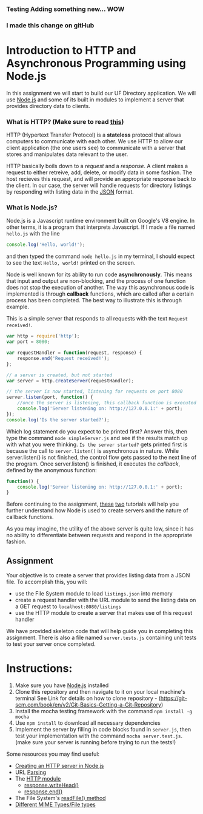 ### Testing Adding something new... WOW
### I made this change on gitHub

# Introduction to HTTP and Asynchronous Programming using Node.js

In this assignment we will start to build our UF Directory application. We will use [Node.js](https://en.wikipedia.org/wiki/Node.js) and some of its built in modules to implement a server that provides directory data to clients.

### What is HTTP? (Make sure to read [this](http://code.tutsplus.com/tutorials/http-the-protocol-every-web-developer-must-know-part-1--net-31177))

HTTP (Hypertext Transfer Protocol) is a **stateless** protocol that allows computers to communicate with each other. We use HTTP to allow our client application (the one users see) to communicate with a server that stores and manipulates data relevant to the user.

HTTP basically boils down to a _request_ and a _response_. A client makes a request to either retreive, add, delete, or modify data in some fashion. The host recieves this request, and will provide an appropriate response back to the client. In our case, the server will handle requests for directory listings by responding with listing data in the [JSON](http://stackoverflow.com/questions/383692/what-is-json-and-why-would-i-use-it) format.

### What is Node.js?

Node.js is a Javascript runtime environment built on Google's V8 engine. In other terms, it is a program that interprets Javascript. If I made a file named `hello.js` with the line

```javascript
console.log('Hello, world!');
```

and then typed the command `node hello.js` in my terminal, I should expect to see the text
`Hello, world!` printed on the screen.

Node is well known for its ability to run code **asynchronously**. This means that input and output are non-blocking, and the process of one function does not stop the execution of another. The way this asynchronous code is implemented is through **callback** functions, which are called after a certain process has been completed. The best way to illustrate this is through example.

This is a simple server that responds to all requests with the text `Request received!`.

```javascript
var http = require('http');
var port = 8080;

var requestHandler = function(request, response) {
	response.end('Request received!');
};

// a server is created, but not started
var server = http.createServer(requestHandler);

// the server is now started, listening for requests on port 8080
server.listen(port, function() {
	//once the server is listening, this callback function is executed
	console.log('Server listening on: http://127.0.0.1:' + port);
});
console.log('Is the server started?');
```

Which log statement do you expect to be printed first? Answer this, then type the command `node simpleServer.js` and see if the results match up with what you were thinking. `Is the server started?` gets printed first is because the call to `server.listen()` is asynchronous in nature. While server.listen() is not finished, the control flow gets passed to the next line of the program. Once server.listen() is finished, it executes the _callback_, defined by the anonymous function:

```javascript
function() {
    console.log('Server listening on: http://127.0.0.1:' + port);
}
```

Before continuing to the assignment, [these](http://www.theprojectspot.com/tutorial-post/Node-js-for-beginners-part-1-hello-world/2) [two](http://www.theprojectspot.com/tutorial-post/nodejs-for-beginners-callbacks/4) tutorials will help you further understand how Node is used to create servers and the nature of callback functions.

As you may imagine, the utility of the above server is quite low, since it has no ability to differentiate between requests and respond in the appropriate fashion.

## Assignment

Your objective is to create a server that provides listing data from a JSON file. To accomplish this, you will:

-   use the File System module to load `listings.json` into memory
-   create a request handler with the URL module to send the listing data on a GET request to `localhost:8080/listings`
-   use the HTTP module to create a server that makes use of this request handler

We have provided skeleton code that will help guide you in completing this assignment. There is also a file named `server.tests.js` containing unit tests to test your server once completed.

# Instructions:

1. Make sure you have [Node.js](https://nodejs.org/en/) installed
2. Clone this repository and then navigate to it on your local machine's terminal
   See Link for details on how to clone repository - (https://git-scm.com/book/en/v2/Git-Basics-Getting-a-Git-Repository)
3. Install the mocha testing framework with the command `npm install -g mocha`
4. Use `npm install` to download all necessary dependencies
5. Implement the server by filling in code blocks found in `server.js`, then test your implementation with the command `mocha server.test.js`. (make sure your server is running before trying to run the tests!)

Some resources you may find useful:

-   [Creating an HTTP server in Node.js](http://www.sitepoint.com/creating-a-http-server-in-node-js/)
-   URL [Parsing](https://nodejs.org/api/url.html#url_url_parsing)
-   The [HTTP module](https://nodejs.org/api/http.html)
    -   [response.writeHead()](https://nodejs.org/api/http.html#http_response_writehead_statuscode_statusmessage_headers)
    -   [response.end()](https://nodejs.org/api/http.html#http_response_end_data_encoding_callback)
-   The File System's [readFile() method](https://nodejs.org/api/fs.html#fs_fs_readfile_file_options_callback)
-   [Different MIME Types/File types](https://developer.mozilla.org/en-US/docs/Web/HTTP/Basics_of_HTTP/MIME_types/Complete_list_of_MIME_types)
